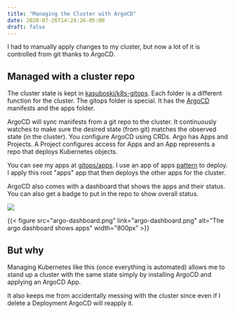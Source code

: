 ```yaml
---
title: "Managing the Cluster with ArgoCD"
date: 2020-07-26T14:24:26-05:00
draft: false
---
```


I had to manually apply changes to my cluster, but now a lot of it is controlled from git thanks to ArgoCD.

<!--more-->

## Managed with a cluster repo
The cluster state is kept in [kasuboski/k8s-gitops](https://github.com/kasuboski/k8s-gitops). Each folder is a different function for the cluster. The gitops folder is special. It has the [ArgoCD](https://argoproj.github.io/projects/argo-cd) manifests and the apps folder.

ArgoCD will sync manifests from a git repo to the cluster. It continuously watches to make sure the desired state (from git) matches the observed state (in the cluster). You configure ArgoCD using CRDs. Argo has Apps and Projects. A Project configures access for Apps and an App represents a repo that deploys Kubernetes objects.

You can see my apps at [gitops/apps](https://github.com/kasuboski/k8s-gitops/tree/master/gitops/apps). I use an app of apps [pattern](https://argoproj.github.io/argo-cd/operator-manual/cluster-bootstrapping/#app-of-apps-pattern) to deploy. I apply this root "apps" app that then deploys the other apps for the cluster.

ArgoCD also comes with a dashboard that shows the apps and their status. You can also get a badge to put in the repo to show overall status.

![](https://argocd.joshcorp.co/api/badge?name=apps&revision=true)

{{< figure src="argo-dashboard.png" link="argo-dashboard.png" alt="The argo dashboard shows apps" width="800px" >}}

## But why
Managing Kubernetes like this (once everything is automated) allows me to stand up a cluster with the same state simply by installing ArgoCD and applying an ArgoCD App.

It also keeps me from accidentally messing with the cluster since even if I delete a Deployment ArgoCD will reapply it.